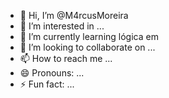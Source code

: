 - 👋 Hi, I’m @M4rcusMoreira
- 👀 I’m interested in ...
- 🌱 I’m currently learning lógica em
- 💞️ I’m looking to collaborate on ...
- 📫 How to reach me ...
- 😄 Pronouns: ...
- ⚡ Fun fact: ...

<!---
M4rcusMoreira/M4rcusMoreira is a ✨ special ✨ repository because its `README.md` (this file) appears on your GitHub profile.
You can click the Preview link to take a look at your changes.
--->
